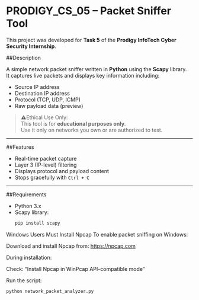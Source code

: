 # PRODIGY_CS_05 – Packet Sniffer Tool

This project was developed for **Task 5** of the **Prodigy InfoTech Cyber Security Internship**.

##Description

A simple network packet sniffer written in **Python** using the **Scapy** library.  
It captures live packets and displays key information including:

- Source IP address
- Destination IP address
- Protocol (TCP, UDP, ICMP)
- Raw payload data (preview)

> ⚠️Ethical Use Only:  
> This tool is for **educational purposes only**.  
> Use it only on networks you own or are authorized to test.

---

##Features

- Real-time packet capture
- Layer 3 (IP-level) filtering
- Displays protocol and payload content
- Stops gracefully with `Ctrl + C`

---

##Requirements

- Python 3.x
- Scapy library:
  ```bash
  pip install scapy

  
Windows Users Must Install Npcap
To enable packet sniffing on Windows:

Download and install Npcap from:
 https://npcap.com

During installation:

Check: “Install Npcap in WinPcap API-compatible mode”

Run the script:
  ```bash
  python network_packet_analyzer.py
